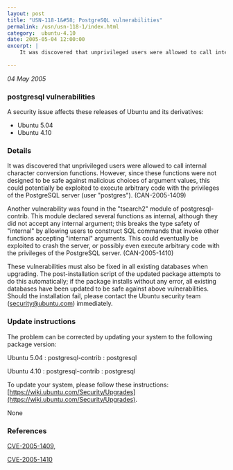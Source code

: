 ```yaml
---
layout: post
title: "USN-118-1&#58; PostgreSQL vulnerabilities"
permalink: /usn/usn-118-1/index.html
category:  ubuntu-4.10
date: 2005-05-04 12:00:00
excerpt: |
    It was discovered that unprivileged users were allowed to call internal character conversion functions. However, since these functions were not designed to be safe against malicious choices of argument values, this could potentially be exploited to execute arbitrary code with the privileges of the PostgreSQL server (user &quot;postgres&quot;). (CAN-2005-1409)
    
--- 
```

 
 

*04 May 2005*

### postgresql vulnerabilities

A security issue affects these releases of Ubuntu and its derivatives:

* Ubuntu 5.04
* Ubuntu 4.10

### Details

It was discovered that unprivileged users were allowed to call internal character conversion functions. However, since these functions were not designed to be safe against malicious choices of argument values, this could potentially be exploited to execute arbitrary code with the privileges of the PostgreSQL server (user &quot;postgres&quot;). (CAN-2005-1409)

Another vulnerability was found in the &quot;tsearch2&quot; module of postgresql-contrib. This module declared several functions as internal, although they did not accept any internal argument; this breaks the type safety of &quot;internal&quot; by allowing users to construct SQL commands that invoke other functions accepting &quot;internal&quot; arguments. This could eventually be exploited to crash the server, or possibly even execute arbitrary code with the privileges of the PostgreSQL server. (CAN-2005-1410)

These vulnerabilities must also be fixed in all existing databases when upgrading. The post-installation script of the updated package attempts to do this automatically; if the package installs without any error, all existing databases have been updated to be safe against above vulnerabilities. Should the installation fail, please contact the Ubuntu security team (security@ubuntu.com) immediately.

### Update instructions

The problem can be corrected by updating your system to the following package version:

Ubuntu 5.04
 : postgresql-contrib 
 : postgresql 

Ubuntu 4.10
 : postgresql-contrib 
 : postgresql 

To update your system, please follow these instructions: [https://wiki.ubuntu.com/Security/Upgrades](https://wiki.ubuntu.com/Security/Upgrades).

None

### References

 
 [CVE-2005-1409](http://people.ubuntu.com/~ubuntu-security/cve/CVE-2005-1409), 

 [CVE-2005-1410](http://people.ubuntu.com/~ubuntu-security/cve/CVE-2005-1410)
 

